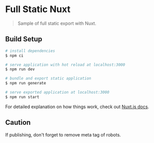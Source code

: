 # Full Static Nuxt

> Sample of full static export with Nuxt.

## Build Setup

```bash
# install dependencies
$ npm ci

# serve application with hot reload at localhost:3000
$ npm run dev

# bundle and export static application
$ npm run generate

# serve exported application at localhost:3000
$ npm run start
```

For detailed explanation on how things work, check out [Nuxt.js docs](https://nuxtjs.org).

## Caution

If publishing, don't forget to remove meta tag of robots.

